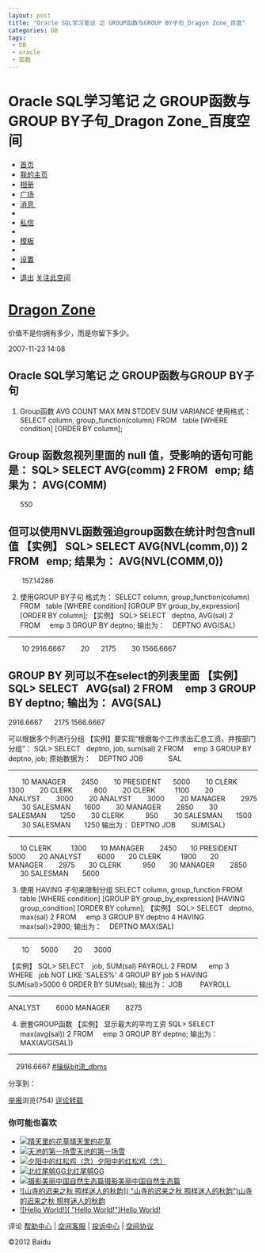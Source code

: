 ```yaml
---
layout: post
title: "Oracle SQL学习笔记 之 GROUP函数与GROUP BY子句_Dragon Zone_百度"
categories: DB
tags: 
 - DB
 - oracle
 - 函数
--- 
```


# Oracle SQL学习笔记 之 GROUP函数与GROUP BY子句_Dragon Zone_百度空间

[](http://hi.baidu.com/)

* [首页](http://hi.baidu.com/home)
* [我的主页](http://hi.baidu.com/robinchia)
* [相册](http://hi.baidu.com/robinchia/albums)
* [广场](http://hi.baidu.com/index/)
* [消息 ](http://hi.baidu.com/qmsg)
*
* [私信](http://msg.baidu.com/)
*
* [模板](http://hi.baidu.com/set/show/theme)
*
* [设置](http://hi.baidu.com/set/show/profile)
*
* [退出](https://passport.baidu.com/?logout&bdstoken=aa9855a9aad4216b27441b12182ad1a7&u=http://hi.baidu.com/dianjinglong/item/be3883d0846b6e15d90e44d9)
[关注此空间](http://hi.baidu.com/dianjinglong/item/be3883d0846b6e15d90e44d9#)

# [Dragon Zone](http://hi.baidu.com/dianjinglong)

价值不是你拥有多少，而是你留下多少。

2007-11-23 14:08

## Oracle SQL学习笔记 之 GROUP函数与GROUP BY子句

1. Group函数
AVG
COUNT
MAX
MIN
STDDEV
SUM
VARIANCE
使用格式：
SELECT column, group_function(column)
FROM   table
[WHERE condition]
[ORDER BY column];

Group 函数忽视列里面的 null 值，受影响的语句可能是：
SQL> SELECT AVG(comm)
2 FROM   emp;
结果为：
AVG(COMM)
---------
      550

但可以使用NVL函数强迫group函数在统计时包含null值
【实例】
SQL> SELECT AVG(NVL(comm,0))
2 FROM   emp;
结果为：
AVG(NVL(COMM,0))
----------------
       157.14286

2. 使用GROUP BY子句
格式为：
SELECT column, group_function(column)
FROM   table
[WHERE condition]
[GROUP BY group_by_expression]
[ORDER BY column];
【实例】
SQL> SELECT   deptno, AVG(sal)
2 FROM     emp
3 GROUP BY deptno;
输出为：
   DEPTNO AVG(SAL)
--------- ---------
       10 2916.6667
       20      2175
       30 1566.6667

GROUP BY 列可以不在select的列表里面
【实例】
SQL> SELECT   AVG(sal)
2 FROM     emp
3 GROUP BY deptno;
输出为：
AVG(SAL)
---------
2916.6667
     2175
1566.6667

可以根据多个列进行分组
【实例】要实现“根据每个工作求出汇总工资，并按部门分组”：
SQL> SELECT   deptno, job, sum(sal)
2 FROM     emp
3 GROUP BY deptno, job;
原始数据为：
   DEPTNO JOB             SAL
--------- --------- ---------
       10 MANAGER        2450
       10 PRESIDENT      5000
       10 CLERK          1300
       20 CLERK           800
       20 CLERK          1100
       20 ANALYST        3000
       20 ANALYST        3000
       20 MANAGER        2975
       30 SALESMAN       1600
       30 MANAGER        2850
       30 SALESMAN       1250
       30 CLERK           950
       30 SALESMAN       1500
       30 SALESMAN       1250
输出为：
DEPTNO JOB        SUM(SAL)
-------- --------- ---------
      10 CLERK          1300
      10 MANAGER        2450
      10 PRESIDENT      5000
      20 ANALYST        6000
      20 CLERK          1900
      20 MANAGER        2975
      30 CLERK           950
      30 MANAGER        2850
      30 SALESMAN       5600

3. 使用 HAVING 子句来限制分组
SELECT column, group_function
FROM   table
[WHERE condition]
[GROUP BY group_by_expression]
[HAVING group_condition]
[ORDER BY column];
【实例】
SQL> SELECT   deptno, max(sal)
2 FROM     emp
3 GROUP BY deptno
4 HAVING   max(sal)>2900;
输出为：
   DEPTNO MAX(SAL)
--------- ---------
       10      5000
       20      3000

【实例】
SQL> SELECT    job, SUM(sal) PAYROLL
2 FROM      emp
3 WHERE   job NOT LIKE 'SALES%'
4 GROUP BY job
5 HAVING    SUM(sal)>5000
6 ORDER BY SUM(sal);
输出为：
JOB         PAYROLL
--------- ---------
ANALYST        6000
MANAGER        8275

4. 嵌套GROUP函数
【实例】
显示最大的平均工资
SQL> SELECT   max(avg(sal))
2 FROM     emp
3 GROUP BY deptno;
输出为：
MAX(AVG(SAL))
-------------
    2916.6667
[#操纵bit流_dbms](http://hi.baidu.com/tag/%E6%93%8D%E7%BA%B5bit%E6%B5%81_dbms/feeds)

分享到： []()[]()[]()[]()

[举报](http://hi.baidu.com/dianjinglong/item/be3883d0846b6e15d90e44d9#)浏览(754) [评论](http://hi.baidu.com/dianjinglong/item/be3883d0846b6e15d90e44d9#)[转载](http://hi.baidu.com/dianjinglong/item/be3883d0846b6e15d90e44d9#)

### 你可能也喜欢

* [![晴天里的花草]( "晴天里的花草")](http://hi.baidu.com/yuuika/item/9ad0fc95200ae2895914614b)[晴天里的花草](http://hi.baidu.com/yuuika/item/9ad0fc95200ae2895914614b)
* [![天池的第一场雪]( "天池的第一场雪")](http://hi.baidu.com/fotocome/item/c60d10444a87c9226dc2f0e1)[天池的第一场雪](http://hi.baidu.com/fotocome/item/c60d10444a87c9226dc2f0e1)
* [![夕阳中的红松鸡（念）]( "夕阳中的红松鸡（念）")](http://hi.baidu.com/15210449266/item/fc45c2d2d99028f23cc2cb73)[夕阳中的红松鸡（念）](http://hi.baidu.com/15210449266/item/fc45c2d2d99028f23cc2cb73)
* [![北红尾鸲GG]( "北红尾鸲GG")](http://hi.baidu.com/shijian2012/item/6e602a488c3eedeabcf45179)[北红尾鸲GG](http://hi.baidu.com/shijian2012/item/6e602a488c3eedeabcf45179)
* [![摄影美丽中国自然生态篇]( "摄影美丽中国自然生态篇")](http://hi.baidu.com/gunxueqiu8888/item/416b1fb96101e25e244b090d)[摄影美丽中国自然生态篇](http://hi.baidu.com/gunxueqiu8888/item/416b1fb96101e25e244b090d)
* [![山寺的迟来之秋 照样迷人的秋韵]( "山寺的迟来之秋 照样迷人的秋韵")](http://hi.baidu.com/mxw717/item/b73c9282892f9ff25e0ec1a4)[山寺的迟来之秋 照样迷人的秋韵](http://hi.baidu.com/mxw717/item/b73c9282892f9ff25e0ec1a4)
* [![Hello World!]( "Hello World!")](http://hi.baidu.com/dianjinglong/item/dcb7ecf47b3eb9dd6325d2d5)[Hello World!](http://hi.baidu.com/dianjinglong/item/dcb7ecf47b3eb9dd6325d2d5)
[](http://hi.baidu.com/dianjinglong/item/afab2a925e4958f3291647d9 "上一篇")

[](http://hi.baidu.com/dianjinglong/item/107a59f2b28d9e0dc6dc45d9 "下一篇")

评论
[帮助中心](http://help.baidu.com/question?prod_en=hi) | [空间客服](http://tieba.baidu.com/p/1781683739) | [投诉中心](http://tousu.baidu.com/hi/add) | [空间协议](http://www.baidu.com/search/hi_contract.html)

©2012 Baidu
